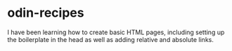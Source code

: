 # odin-recipes

I have been learning how to create basic HTML pages, including setting up the boilerplate in the head as well as adding relative and absolute links.  